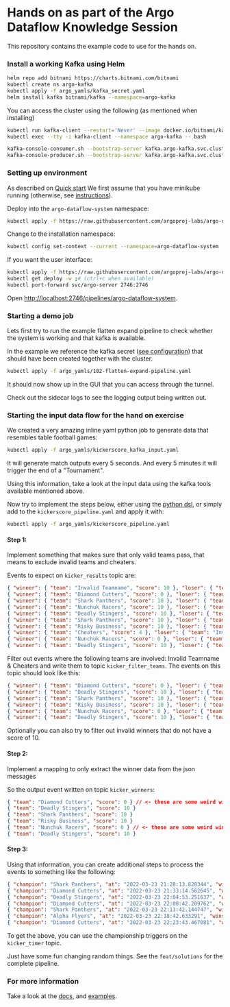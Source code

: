 # Hands on as part of the Argo Dataflow Knowledge Session

This repository contains the example code to use for the hands on.

### Install a working Kafka using Helm

```bash
helm repo add bitnami https://charts.bitnami.com/bitnami
kubectl create ns argo-kafka
kubectl apply -f argo_yamls/kafka_secret.yaml
helm install kafka bitnami/kafka --namespace=argo-kafka
```

You can access the cluster using the following (as mentioned when installing)
```bash
kubectl run kafka-client --restart='Never' --image docker.io/bitnami/kafka:3.1.0-debian-10-r49 --namespace argo-kafka --command -- sleep infinity
kubectl exec --tty -i kafka-client --namespace argo-kafka -- bash

kafka-console-consumer.sh --bootstrap-server kafka.argo-kafka.svc.cluster.local:9092 --topic <topic> --from-beginning
kafka-console-producer.sh --bootstrap-server kafka.argo-kafka.svc.cluster.local:9092 --topic <topic>
```

### Setting up environment

As described on [Quick start](https://github.com/argoproj-labs/argo-dataflow/blob/main/docs/QUICK_START.md)
We first assume that you have minikube running (otherwise, see [instructions](https://minikube.sigs.k8s.io/docs/start/)).

Deploy into the `argo-dataflow-system` namespace:

```bash
kubectl apply -f https://raw.githubusercontent.com/argoproj-labs/argo-dataflow/main/config/quick-start.yaml
```

Change to the installation namespace:

```bash
kubectl config set-context --current --namespace=argo-dataflow-system
```

If you want the user interface:

```bash
kubectl apply -f https://raw.githubusercontent.com/argoproj-labs/argo-dataflow/main/config/apps/argo-server.yaml
kubectl get deploy -w ;# (ctrl+c when available)
kubectl port-forward svc/argo-server 2746:2746
```

Open [http://localhost:2746/pipelines/argo-dataflow-system](http://localhost:2746/pipelines/argo-dataflow-system).

### Starting a demo job

Lets first try to run the example flatten expand pipeline to check whether the system is working and that kafka is available.

In the example we reference the kafka secret ([see configuration](https://github.com/argoproj-labs/argo-dataflow/blob/main/docs/CONFIGURATION.md)) that should have been created together with the cluster.

```bash
kubectl apply -f argo_yamls/102-flatten-expand-pipeline.yaml
```

It should now show up in the GUI that you can access through the tunnel.

Check out the sidecar logs to see the logging output being written out.

### Starting the input data flow for the hand on exercise

We created a very amazing inline yaml python job to generate data that resembles table football games:
```bash
kubectl apply -f argo_yamls/kickerscore_kafka_input.yaml
```

It will generate match outputs every 5 seconds. And every 5 minutes it will trigger the end of a "Tournament".

Using this information, take a look at the input data using the kafka tools available mentioned above.

Now try to implement the steps below, either using the [python dsl](https://pypi.org/project/argo-dataflow/), 
or simply add to the `kickerscore_pipeline.yaml` and apply it with:
```bash
kubectl apply -f argo_yamls/kickerscore_pipeline.yaml
```

#### Step 1:
Implement something that makes sure that only valid teams pass, that means to exclude invalid teams and cheaters.

Events to expect on `kicker_results` topic are:
```json lines
{ "winner": { "team": "Invalid Teamname", "score": 10 }, "loser": { "team": "Diamond Cutters", "score": 1 } }
{ "winner": { "team": "Diamond Cutters", "score": 0 }, "loser": { "team": "Nunchuk Racers", "score": 2 } }
{ "winner": { "team": "Shark Panthers", "score": 10 }, "loser": { "team": "Invalid Teamname", "score": 8 } }
{ "winner": { "team": "Nunchuk Racers", "score": 10 }, "loser": { "team": "Invalid Teamname", "score": 1 } }
{ "winner": { "team": "Deadly Stingers", "score": 10 }, "loser": { "team": "Nunchuk Racers", "score": 2 } }
{ "winner": { "team": "Shark Panthers", "score": 10 }, "loser": { "team": "Alpha Flyers", "score": 2 } }
{ "winner": { "team": "Risky Business", "score": 10 }, "loser": { "team": "Nunchuk Racers", "score": 2 } }
{ "winner": { "team": "Cheaters", "score": 4 }, "loser": { "team": "Invalid Teamname", "score": 1 } }
{ "winner": { "team": "Nunchuk Racers", "score": 0 }, "loser": { "team": "Shark Panthers", "score": 8 } }
{ "winner": { "team": "Deadly Stingers", "score": 10 }, "loser": { "team": "Alpha Flyers", "score": 1 } }
```
Filter out events where the following teams are involved: Invalid Teamname & Cheaters and write them to topic `kicker_filter_teams`.
The events on this topic should look like this:
```json lines
{ "winner": { "team": "Diamond Cutters", "score": 0 }, "loser": { "team": "Nunchuk Racers", "score": 2 } }
{ "winner": { "team": "Deadly Stingers", "score": 10 }, "loser": { "team": "Nunchuk Racers", "score": 2 } }
{ "winner": { "team": "Shark Panthers", "score": 10 }, "loser": { "team": "Alpha Flyers", "score": 2 } }
{ "winner": { "team": "Risky Business", "score": 10 }, "loser": { "team": "Nunchuk Racers", "score": 2 } }
{ "winner": { "team": "Nunchuk Racers", "score": 0 }, "loser": { "team": "Shark Panthers", "score": 8 } }
{ "winner": { "team": "Deadly Stingers", "score": 10 }, "loser": { "team": "Alpha Flyers", "score": 1 } }
```
Optionally you can also try to filter out invalid winners that do not have a score of 10.

#### Step 2:
Implement a mapping to only extract the winner data from the json messages

So the output event written on topic `kicker_winners`:
```json lines
{ "team": "Diamond Cutters", "score": 0 } // <- these are some weird winners
{ "team": "Deadly Stingers", "score": 10 }
{ "team": "Shark Panthers", "score": 10 }
{ "team": "Risky Business", "score": 10 }
{ "team": "Nunchuk Racers", "score": 0 } // <- these are some weird winners
{ "team": "Deadly Stingers", "score": 10 }
```

#### Step 3:
Using that information, you can create additional steps to process the events to something like the following:
```json lines
{ "champion": "Shark Panthers", "at": "2022-03-23 21:28:13.828344", "wins": 8 }
{ "champion": "Diamond Cutters", "at": "2022-03-23 21:33:14.562645", "wins": 10 }
{ "champion": "Deadly Stingers", "at": "2022-03-23 22:04:53.251637", "wins": 0 }
{ "champion": "Diamond Cutters", "at": "2022-03-23 22:08:42.209762", "wins": 3 }
{ "champion": "Shark Panthers", "at": "2022-03-23 22:13:42.144747", "wins": 6 }
{ "champion": "Alpha Flyers", "at": "2022-03-23 22:18:42.633291", "wins": 4 }
{ "champion": "Diamond Cutters", "at": "2022-03-23 22:23:43.467081", "wins": 14 }
```
To get the above, you can use the championship triggers on the `kicker_timer` topic.

Just have some fun changing random things. See the `feat/solutions` for the complete pipeline.

### For more information
Take a look at the [docs](https://github.com/argoproj-labs/argo-dataflow/tree/main/docs), and [examples](https://github.com/argoproj-labs/argo-dataflow/tree/main/examples).
